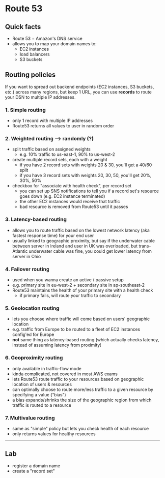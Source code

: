 # Route 53

## Quick facts
- Route 53 = Amazon's DNS service
- allows you to map your domain names to:
  - EC2 instances
  - load balancers
  - S3 buckets

## Routing policies
If you want to spread out backend endpoints (EC2 instances, S3 buckets, etc.) across many regions, but keep 1 URL, you can use __records__ to route your DSN to multiple IP addresses.

### 1. Simple routing
- only 1 record with multiple IP addresses
- Route53 returns all values to user in random order

### 2. Weighted routing --> randomly (?)
- split traffic based on assigned weights
  - e.g. 10% traffic to us-east-1, 90% to us-west-2
- create multiple record sets, each with a weight
  - if you have 2 record sets with weights 20 & 30, you'll get a 40/60 split
  - if you have 3 record sets with weights 20, 30, 50, you'll get 20%, 30%, 50%
- checkbox for "associate with health check", per record set
  - you can set up SNS notifications to tell you if a record set's resource goes down (e.g. EC2 instance terminated)
  - the other EC2 instances would receive that traffic
  - bad resource is removed from Route53 until it passes

### 3. Latency-based routing
- allows you to route traffic based on the lowest network latency (aka fastest response time) for your end user
- usually linked to geographic proximity, but say if the underwater cable between server in Ireland and user in UK was overloaded, but trans-Atlantic underwater cable was fine, you could get lower latency from server in Ohio

### 4. Failover routing
- used when you wanna create an active / passive setup
- e.g. primary site in eu-west-2 + secondary site in ap-southeast-2
- Route53 maintains the health of your primary site with a health check
  - if primary fails, will route your traffic to secondary

### 5. Geolocation routing
- lets you choose where traffic will come based on users' geographic location
- e.g. traffic from Europe to be routed to a fleet of EC2 instances config'ed for Europe
- __not__ same thing as latency-based routing (which actually checks latency, instead of assuming latency from proximity)

### 6. Geoproximity routing
- only available in traffic-flow mode
- kinda complicated, not covered in most AWS exams
- lets Route53 route traffic to your resources based on geographic location of users & resources
- can optimally choose to route more/less traffic to a given resource by specifying a value ("bias")
- a bias expands/shrinks the size of the geographic region from which traffic is routed to a resource

### 7. Multivalue routing
- same as "simple" policy but lets you check health of each resource
- only returns values for healthy resources

-----

## Lab
- register a domain name
- create a "record set"